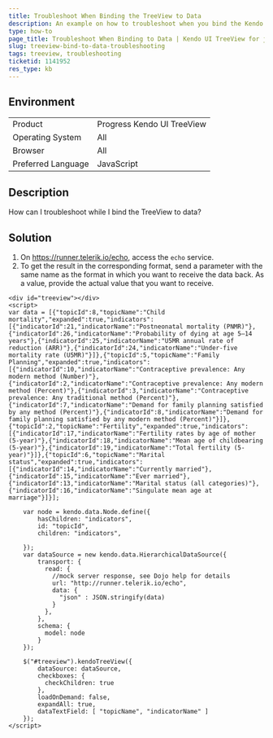 ```yaml
---
title: Troubleshoot When Binding the TreeView to Data
description: An example on how to troubleshoot when you bind the Kendo UI TreeView to data.
type: how-to
page_title: Troubleshoot When Binding to Data | Kendo UI TreeView for jQuery
slug: treeview-bind-to-data-troubleshooting
tags: treeview, troubleshooting
ticketid: 1141952  
res_type: kb
---
```


## Environment

<table>
 <tr>
  <td>Product</td>
  <td>Progress Kendo UI TreeView</td>
 </tr>
 <tr>
  <td>Operating System</td>
  <td>All</td>
 </tr>
 <tr>
  <td>Browser</td>
  <td>All</td>
 </tr>
 <tr>
  <td>Preferred Language</td>
  <td>JavaScript</td>
 </tr>
</table>

## Description

How can I troubleshoot while I bind the TreeView to data?

## Solution

1. On https://runner.telerik.io/echo, access the `echo` service.
1. To get the result in the corresponding format, send a parameter with the same name as the format in which you want to receive the data back. As a value, provide the actual value that you want to receive.

```dojo
<div id="treeview"></div>
<script>
var data = [{"topicId":8,"topicName":"Child mortality","expanded":true,"indicators":[{"indicatorId":21,"indicatorName":"Postneonatal mortality (PNMR)"},{"indicatorId":26,"indicatorName":"Probability of dying at age 5–14 years"},{"indicatorId":25,"indicatorName":"U5MR annual rate of reduction (ARR)"},{"indicatorId":24,"indicatorName":"Under-five mortality rate (U5MR)"}]},{"topicId":5,"topicName":"Family Planning","expanded":true,"indicators":[{"indicatorId":10,"indicatorName":"Contraceptive prevalence: Any modern method (Number)"},{"indicatorId":2,"indicatorName":"Contraceptive prevalence: Any modern method (Percent)"},{"indicatorId":3,"indicatorName":"Contraceptive prevalence: Any traditional method (Percent)"},{"indicatorId":7,"indicatorName":"Demand for family planning satisfied by any method (Percent)"},{"indicatorId":8,"indicatorName":"Demand for family planning satisfied by any modern method (Percent)"}]},{"topicId":2,"topicName":"Fertility","expanded":true,"indicators":[{"indicatorId":17,"indicatorName":"Fertility rates by age of mother (5-year)"},{"indicatorId":18,"indicatorName":"Mean age of childbearing (5-year)"},{"indicatorId":19,"indicatorName":"Total fertility (5-year)"}]},{"topicId":6,"topicName":"Marital status","expanded":true,"indicators":[{"indicatorId":14,"indicatorName":"Currently married"},{"indicatorId":15,"indicatorName":"Ever married"},{"indicatorId":13,"indicatorName":"Marital status (all categories)"},{"indicatorId":16,"indicatorName":"Singulate mean age at marriage"}]}];    

    var node = kendo.data.Node.define({
        hasChildren: "indicators",
        id: "topicId",
        children: "indicators",

    });
    var dataSource = new kendo.data.HierarchicalDataSource({
        transport: {
          read: {
            //mock server response, see Dojo help for details
            url: "http://runner.telerik.io/echo",
            data: {
              "json" : JSON.stringify(data)
            }
          },
        },
        schema: {
          model: node
        }
    });

    $("#treeview").kendoTreeView({
        dataSource: dataSource,
        checkboxes: {
          checkChildren: true
        },
        loadOnDemand: false,
        expandAll: true,
        dataTextField: [ "topicName", "indicatorName" ]
    });
</script>
```
